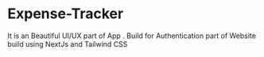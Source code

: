 # Expense-Tracker
It is an Beautiful UI/UX  part of App  . Build for  Authentication part of Website build using NextJs and Tailwind CSS
